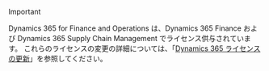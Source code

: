 > [!IMPORTANT]
> Dynamics 365 for Finance and Operations は、Dynamics 365 Finance および Dynamics 365 Supply Chain Management でライセンス供与されています。 これらのライセンスの変更の詳細については、「[Dynamics 365 ライセンスの更新](https://docs.microsoft.com/dynamics365/licensing/update)」を参照してください。

